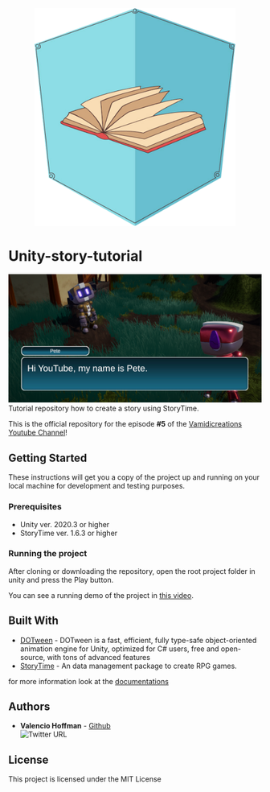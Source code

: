 <p align="center">
    <img width="400px" src="https://github.com/vamidi/Unity-story-tutorial/blob/main/installation/storytime_logo.png">    
</p>

# Unity-story-tutorial
![](./installation/gameplay.png)
Tutorial repository how to create a story using StoryTime.

This is the official repository for the episode <b>#5</b> of the [Vamidicreations Youtube Channel](https://www.youtube.com/channel/UCUoly9B9KC5T4phZAU511cw)!

## Getting Started

These instructions will get you a copy of the project up and running on your local machine for development and testing purposes.

### Prerequisites

- Unity ver. 2020.3 or higher
- StoryTime ver. 1.6.3 or higher

### Running the project

After cloning or downloading the repository, open the root project folder in unity and press the Play button.

You can see a running demo of the project in [this video](https://youtu.be/4b8fQJF4A4Y).

## Built With

* [DOTween](http://dotween.demigiant.com/) - DOTween is a fast, efficient, fully type-safe object-oriented animation engine for Unity, optimized for C# users, free and open-source, with tons of advanced features
* [StoryTime](https://github.com/vamidi/StoryTime) - An data management package to create RPG games.

for more information look at the [documentations](https://vamidicreations.gitbook.io/storytime/)

## Authors

* **Valencio Hoffman** - [Github](https://github.com/vamidi)
<br/>![Twitter URL](https://img.shields.io/twitter/url?label=Follow%20on%20Twitter&style=social&url=https%3A%2F%2Ftwitter.com%2F__StoryTime)

## License

This project is licensed under the MIT License
